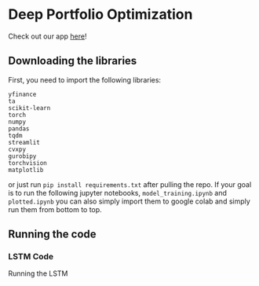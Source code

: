 # Deep Portfolio Optimization
Check out our app [here](https://deep-portfolio-optimization.streamlit.app/)!

## Downloading the libraries
First, you need to import the following libraries:
```
yfinance
ta
scikit-learn
torch
numpy
pandas
tqdm
streamlit
cvxpy
gurobipy
torchvision
matplotlib
```
or just run `pip install requirements.txt` after pulling the repo. If your goal is to run the following jupyter notebooks, `model_training.ipynb` and `plotted.ipynb` you can also simply import them to google colab and simply run them from bottom to top.

## Running the code

### LSTM Code

Running the LSTM